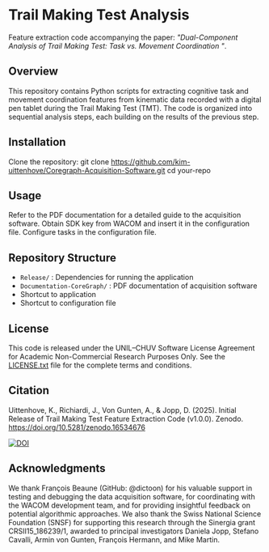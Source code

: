 # Trail Making Test Analysis
Feature extraction code accompanying the paper: *"Dual-Component Analysis of Trail Making Test: Task vs. Movement Coordination "*.

## Overview
This repository contains Python scripts for extracting cognitive task and movement coordination features from kinematic data recorded with a digital pen tablet during the Trail Making Test (TMT). 
The code is organized into sequential analysis steps, each building on the results of the previous step.

## Installation
Clone the repository:
git clone https://github.com/kim-uittenhove/Coregraph-Acquisition-Software.git
cd your-repo

## Usage
Refer to the PDF documentation for a detailed guide to the acquisition software.
Obtain SDK key from WACOM and insert it in the configuration file.
Configure tasks in the configuration file.

## Repository Structure
- `Release/` : Dependencies for running the application
- `Documentation-CoreGraph/` : PDF documentation of acquisition software
- Shortcut to application
- Shortcut to configuration file

## License
This code is released under the UNIL–CHUV Software License Agreement for Academic Non-Commercial Research Purposes Only. See the [LICENSE.txt](LICENSE.txt) file for the complete terms and conditions.

## Citation
Uittenhove, K., Richiardi, J., Von Gunten, A., & Jopp, D. (2025). Initial Release of Trail Making Test Feature Extraction Code (v1.0.0). Zenodo. https://doi.org/10.5281/zenodo.16534676

[![DOI](https://zenodo.org/badge/1011183959.svg)](https://doi.org/10.5281/zenodo.16534675)

## Acknowledgments
We thank François Beaune (GitHub: @dictoon) for his valuable support in testing and debugging the data acquisition software, for coordinating with the WACOM development team, and for providing insightful feedback on potential algorithmic approaches.
We also thank the Swiss National Science Foundation (SNSF) for supporting this research through the Sinergia grant CRSII15_186239/1, awarded to principal investigators Daniela Jopp, Stefano Cavalli, Armin von Gunten, François Hermann, and Mike Martin.
